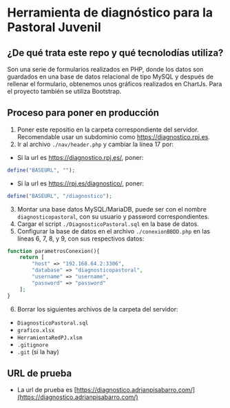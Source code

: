 # Herramienta de diagnóstico para la Pastoral Juvenil


## ¿De qué trata este repo y qué tecnolodías utiliza?
Son una serie de formularios realizados en PHP, donde los datos son guardados en una base de datos relacional de tipo MySQL y después de rellenar el formulario, obtenemos unos gráficos realizados en ChartJs. Para el proyecto también se utiliza Bootstrap.


## Proceso para poner en producción 

1. Poner este repositio en la carpeta correspondiente del servidor. Recomendable usar un subdominio como https://diagnostico.rpj.es.
2. Ir al archivo `./nav/header.php` y cambiar la línea 17 por:  
- Si la url es https://diagnostico.rpj.es/, poner:
```php
define("BASEURL", "");
```
- Si la url es https://rpj.es/diagnostico/, poner:
```php
define("BASEURL", "/diagnostico");
```
3. Montar una base datos MySQL/MariaDB, puede ser con el nombre `diagnosticopastoral`, con su usuario y password correspondientes.
4. Cargar el script `./DiagnosticoPastoral.sql` en la base de datos.
5. Configurar la base de datos en el archivo `./conexionBBDD.php` en las líneas 6, 7, 8, y 9, con sus respectivos datos:
```php
function parametrosConexion(){
    return [
        "host" => "192.168.64.2:3306",
        "database" => "diagnosticopastoral",
        "username" => "username",
        "password" => "password"
    ];
}
```
6. Borrar los siguientes archivos de la carpeta del servidor:
- `DiagnosticoPastoral.sql`
- `grafico.xlsx`
- `HerramientaRedPJ.xlsm`
- `.gitignore`
- `.git` (si la hay)

## URL de prueba   
- La url de prueba es [https://diagnostico.adrianpisabarro.com/](https://diagnostico.adrianpisabarro.com/)
